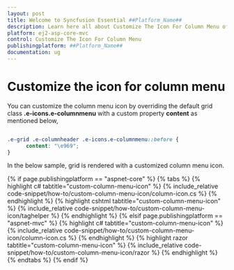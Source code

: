 ```yaml
---
layout: post
title: Welcome to Syncfusion Essential ##Platform_Name##
description: Learn here all about Customize The Icon For Column Menu of Syncfusion Essential ##Platform_Name## widgets based on HTML5 and jQuery.
platform: ej2-asp-core-mvc
control: Customize The Icon For Column Menu
publishingplatform: ##Platform_Name##
documentation: ug
---
```



# Customize the icon for column menu

You can customize the column menu icon by overriding the default grid class **.e-icons.e-columnmenu** with a custom property **content** as mentioned below,

```css

.e-grid .e-columnheader .e-icons.e-columnmenu::before {
      content: "\e969";
}

```

In the below sample, grid is rendered with a customized column menu icon.

{% if page.publishingplatform == "aspnet-core" %}
{% tabs %}
{% highlight c# tabtitle="custom-column-menu-icon" %}
{% include_relative code-snippet/how-to/custom-column-menu-icon/column-icon.cs %}
{% endhighlight %}
{% highlight cshtml tabtitle="custom-column-menu-icon" %}
{% include_relative code-snippet/how-to/custom-column-menu-icon/taghelper %}
{% endhighlight %}
{% elsif page.publishingplatform == "aspnet-mvc" %}
{% highlight c# tabtitle="custom-column-menu-icon" %}
{% include_relative code-snippet/how-to/custom-column-menu-icon/column-icon.cs %}
{% endhighlight %}
{% highlight razor tabtitle="custom-column-menu-icon" %}
{% include_relative code-snippet/how-to/custom-column-menu-icon/razor %}
{% endhighlight %}
{% endtabs %}
{% endif %}


